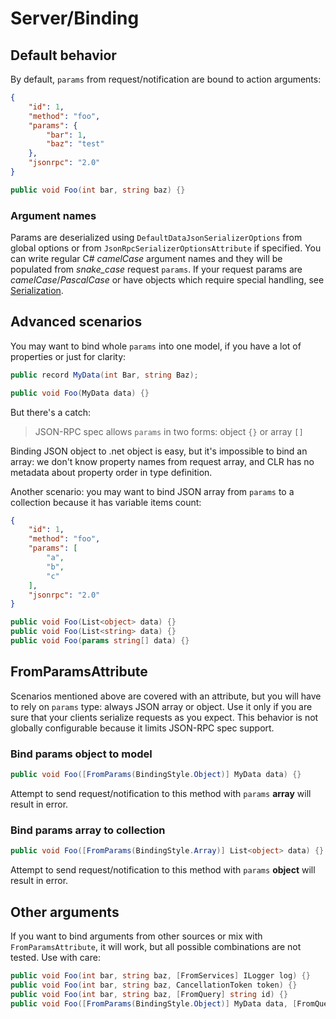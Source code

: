 # Server/Binding

## Default behavior

By default, `params` from request/notification are bound to action arguments:

```json
{
    "id": 1,
    "method": "foo",
    "params": {
        "bar": 1,
        "baz": "test"
    },
    "jsonrpc": "2.0"
}
```

```cs
public void Foo(int bar, string baz) {}
```

### Argument names

Params are deserialized using `DefaultDataJsonSerializerOptions` from global options or from `JsonRpcSerializerOptionsAttribute` if specified.
You can write regular C# *camelCase* argument names and they will be populated from *snake_case* request `params`.
If your request params are *camelCase*/*PascalCase* or have objects which require special handling, see [Serialization](serialization).

## Advanced scenarios

You may want to bind whole `params` into one model, if you have a lot of properties or just for clarity:

```cs
public record MyData(int Bar, string Baz);

public void Foo(MyData data) {}
```

But there's a catch:

> JSON-RPC spec allows `params` in two forms: object `{}` or array `[]`

Binding JSON object to .net object is easy, but it's impossible to bind an array: we don't know property names from request array,
and CLR has no metadata about property order in type definition.

Another scenario: you may want to bind JSON array from `params` to a collection because it has variable items count:

```json
{
    "id": 1,
    "method": "foo",
    "params": [
        "a",
        "b",
        "c"
    ],
    "jsonrpc": "2.0"
}
```

```cs
public void Foo(List<object> data) {}
public void Foo(List<string> data) {}
public void Foo(params string[] data) {}
```

## FromParamsAttribute

Scenarios mentioned above are covered with an attribute, but you will have to rely on `params` type: always JSON array or object.
Use it only if you are sure that your clients serialize requests as you expect.
This behavior is not globally configurable because it limits JSON-RPC spec support.

### Bind params object to model

```cs
public void Foo([FromParams(BindingStyle.Object)] MyData data) {}
```

Attempt to send request/notification to this method with `params` **array** will result in error.

### Bind params array to collection

```cs
public void Foo([FromParams(BindingStyle.Array)] List<object> data) {}
```

Attempt to send request/notification to this method with `params` **object** will result in error.

## Other arguments

If you want to bind arguments from other sources or mix with `FromParamsAttribute`, it will work, but all possible combinations are not tested. Use with care:

```cs
public void Foo(int bar, string baz, [FromServices] ILogger log) {}
public void Foo(int bar, string baz, CancellationToken token) {}
public void Foo(int bar, string baz, [FromQuery] string id) {}
public void Foo([FromParams(BindingStyle.Object)] MyData data, [FromQuery] string id) {}
```
